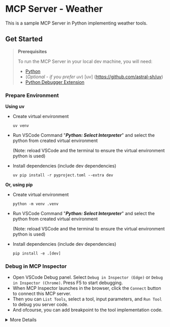 # MCP Server - Weather

This is a sample MCP Server in Python implementing weather tools.

## Get Started

> **Prerequisites**
>
> To run the MCP Server in your local dev machine, you will need:
>
> - [Python](https://www.python.org/)
> - (*Optional - if you prefer uv*) [uv] (https://github.com/astral-sh/uv)
> - [Python Debugger Extension](https://marketplace.visualstudio.com/items?itemName=ms-python.debugpy)

### Prepare Environment

**Using uv**

- Create virtual environment
  
  `uv venv`

- Run VSCode Command "***Python: Select Interpreter***" and select the python from created virtual environment

  (Note: reload VSCode and the terminal to ensure the virtual environment python is used)

- Install dependencies (include dev dependencies)

  `uv pip install -r pyproject.toml --extra dev`

**Or, using pip**

- Create virtual environment

  `python -m venv .venv`

- Run VSCode Command "***Python: Select Interpreter***" and select the python from created virtual environment

  (Note: reload VSCode and the terminal to ensure the virtual environment python is used)

- Install dependencies (include dev dependencies)

  `pip install -e .[dev]`

### Debug in MCP Inspector

- Open VSCode Debug panel. Select `Debug in Inspector (Edge)` or `Debug in Inspector (Chrome)`. Press F5 to start debugging.
- When MCP Inspector launches in the browser, click the `Connect` button to connect this MCP server.
- Then you can `List Tools`, select a tool, input parameters, and `Run Tool` to debug you server code.
- And ofcourse, you can add breakpoint to the tool implementation code.

<details>
  <summary>More Details</summary>

  When launching debugging, it runs two tasks

  - first, the MCP server is launched (by default on port 3001)
  - then, the MCP Inspector is launched (by default on port 5173 and 3000)

  The whole definition can be found in [tasks.json](.vscode/tasks.json). You can also edit [launch.json](.vscode/launch.json), [tasks.json](.vscode/tasks.json), [\_\_init\_\_.py](src/__init__.py) to change above ports.

  > In addition, the [MCP Inspector](https://github.com/modelcontextprotocol/inspector/) is implemented in Node.js. To launch it within this Python project, there are two tricky steps:
  > 1. Put the bundled inspector client and server to [`inspector/`](inspector/). (Forked and added bundle logic to the inspector's source, see [forked repo's branch](https://github.com/swatDong/inspector/tree/my-bundle))
  > 2. Launch VSCode executable as Node.js. See [tasks.json](.vscode/tasks.json) and [launcher.py](inspector/launcher.py).

</details>
